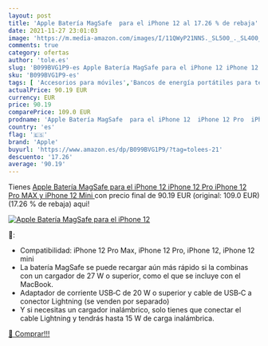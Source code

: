 ```yaml
---
layout: post
title: 'Apple Batería MagSafe  para el iPhone 12 al 17.26 % de rebaja'
date: 2021-11-27 23:01:03
image: 'https://m.media-amazon.com/images/I/11QWyP21NNS._SL500_._SL400_.jpg'
comments: true
category: ofertas
author: 'tole.es'
slug: 'B099BVG1P9-es Apple Batería MagSafe para el iPhone 12 iPhone 12 Pro...'
sku: 'B099BVG1P9-es'
tags: [ 'Accesorios para móviles','Bancos de energía portátiles para teléfonos móviles','Cargadores para móviles','Comunicación móvil y accesorios','Electrónica','apple','iphone', ]
actualPrice: 90.19 EUR
currency: EUR
price: 90.19
comparePrice: 109.0 EUR
prodname: 'Apple Batería MagSafe  para el iPhone 12  iPhone 12 Pro  iPhone 12 Pro MAX y iPhone 12 Mini '
country: 'es'
flag: '🇪🇸'
brand: 'Apple'
buyurl: 'https://www.amazon.es/dp/B099BVG1P9/?tag=tolees-21'
descuento: '17.26'
average: '90.19'
---
```


Tienes [Apple Batería MagSafe  para el iPhone 12  iPhone 12 Pro  iPhone 12 Pro MAX y iPhone 12 Mini ](https://www.amazon.es/dp/B099BVG1P9/?tag=tolees-21) con precio final de  90.19 EUR (original: 109.0 EUR) (17.26 %  de rebaja) aqui!

[![Apple Batería MagSafe  para el iPhone 12](https://m.media-amazon.com/images/I/11QWyP21NNS._SL500_._SL400_.jpg)](https://www.amazon.es/dp/B099BVG1P9/?tag=tolees-21)

🔎:

- Compatibilidad: iPhone 12 Pro Max, iPhone 12 Pro, iPhone 12, iPhone 12 mini
- La batería MagSafe se puede recargar aún más rápido si la combinas con un cargador de 27 W o superior, como el que se incluye con el MacBook.
- Adaptador de corriente USB‑C de 20 W o superior y cable de USB‑C a conector Lightning (se venden por separado)
- Y si necesitas un cargador inalámbrico, solo tienes que conectar el cable Lightning y tendrás hasta 15 W de carga inalámbrica.

[🛒 Comprar!!!](https://www.amazon.es/dp/B099BVG1P9/?tag=tolees-21)
